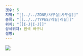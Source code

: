 ```yaml
---
갯수: 5
지역: "[[../../ZONE/사무실|사무실]]"
종류: "[[../../TYPES/리필|리필]]"
위치: "[[I-J|I-J]]"
상세위치: 흰색 바구니
설명: 
---
```

![](http://192.168.50.22/images/240608_IMG_0243.jpg)